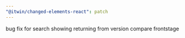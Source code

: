 ```yaml
---
"@itwin/changed-elements-react": patch
---
```


bug fix for search showing returning from version compare frontstage
